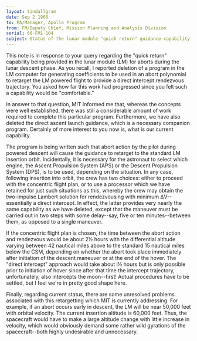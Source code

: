 ```yaml
---
layout: tindallgram
date: Sep 2 1966 
to: PA/Manager, Apollo Program
from: FM/Deputy Chief, Mission Planning and Analysis Division
serial: 66-FM1-104
subject: Status of the lunar module "quick return" guidance capability
---
```

This note is in response to your query regarding the "quick return"
capability being provided in the lunar module (LM) for aborts during
the lunar descent phase. As you recall, I reported deletion of a program
in the LM computer for generating coefficients to be used in an
abort polynomial to retarget the LM powered flight to provide a direct
intercept rendezvous trajectory. You asked how far this work had progressed
since you felt such a capability would be "comfortable."

In answer to that question, MIT Informed me that, whereas the concepts
were well established, there was still a considerable amount of work
required to complete this particular program. Furthermore, we have
also deleted the direct ascent launch guidance, which is a necessary
companion program. Certainly of more interest to you now is, what is
our current capability. 

The program is being written such that abort action by the pilot during
powered descent will cause the guidance to retarget to the standard LM
insertion orbit. Incidentally, it is necessary for the astronaut to
select which engine, the Ascent Propulsion System (APS) or the Descent
Propulsion System (DPS), is to be used, depending on the situation.
In any case, following insertion into orbit, the crew has two choices:
either to proceed with the concentric flight plan, or to use a processor
which we have retained for just such situations as this, whereby
the crew may obtain the two-impulse Lambert solution for rendezvousing
with minimum ΔV--essentially a direct intercept. In effect, the latter
provides very nearly the same capability as we have deleted, except that
the maneuver must be carried out in two steps with some delay--say, five
or ten minutes--between them, as opposed to a single maneuver.

If the concentric flight plan is chosen, the time between the abort
action and rendezvous would be about 2½ hours with the differential
altitude varying between 42 nautical miles above to the standard 15
nautical miles below the CSM, depending on whether the abort took place
immediately after initiation of the descent maneuver or at the end of
the hover. The "direct intercept" approach would take about l½ hours
but is only possible prior to initiation of hover since after that time
the intercept trajectory, unfortunately, also intercepts the moon--first!
Actual procedures have to be settled, but I feel we're in pretty good
shape here.

Finally, regarding current status, there are some unresolved problems
associated with this retargetting which MIT is currently addressing.
For example, if an abort occurs early in descent, the LM will be near
50,000 feet with orbital velocity. The current insertion altitude is
60,000 feet. Thus, the spacecraft would have to make a large altitude
change with little increase in velocity, which would obviously demand
some rather wild gyrations of the spacecraft--both highly undesirable
and unnecessary.
